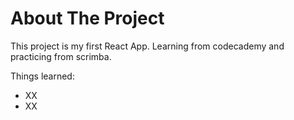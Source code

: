 # About The Project

This project is my first React App. Learning from codecademy and practicing from scrimba.

Things learned:
- XX
- XX
